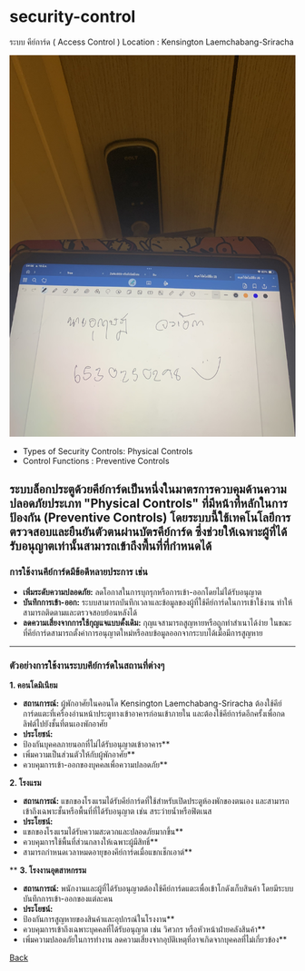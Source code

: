 # security-control

ระบบ คีย์การ์ด ( Access Control )
Location : Kensington Laemchabang-Sriracha

![scr](picture/Sec.jpg)

 - Types of Security Controls: Physical Controls
 - Control Functions : Preventive Controls

ระบบล็อกประตูด้วยคีย์การ์ดเป็นหนึ่งในมาตรการควบคุมด้านความปลอดภัยประเภท "Physical Controls" ที่มีหน้าที่หลักในการป้องกัน (Preventive Controls) โดยระบบนี้ใช้เทคโนโลยีการตรวจสอบและยืนยันตัวตนผ่านบัตรคีย์การ์ด ซึ่งช่วยให้เฉพาะผู้ที่ได้รับอนุญาตเท่านั้นสามารถเข้าถึงพื้นที่ที่กำหนดได้
---

### **การใช้งานคีย์การ์ดมีข้อดีหลายประการ เช่น**

- **เพิ่มระดับความปลอดภัย:** ลดโอกาสในการบุกรุกหรือการเข้า-ออกโดยไม่ได้รับอนุญาต
- **บันทึกการเข้า-ออก:** ระบบสามารถบันทึกเวลาและข้อมูลของผู้ที่ใช้คีย์การ์ดในการเข้าใช้งาน ทำให้สามารถติดตามและตรวจสอบย้อนหลังได้
- **ลดความเสี่ยงจากการใช้กุญแจแบบดั้งเดิม:** กุญแจสามารถสูญหายหรือถูกทำสำเนาได้ง่าย ในขณะที่คีย์การ์ดสามารถตั้งค่าการอนุญาตใหม่หรือลบข้อมูลออกจากระบบได้เมื่อมีการสูญหาย
---
### **ตัวอย่างการใช้งานระบบคีย์การ์ดในสถานที่ต่างๆ**

**1. คอนโดมิเนียม**
- **สถานการณ์:** ผู้พักอาศัยในคอนโด Kensington Laemchabang-Sriracha ต้องใช้คีย์การ์ดแตะที่เครื่องอ่านหน้าประตูทางเข้าอาคารก่อนเข้าภายใน และต้องใช้คีย์การ์ดอีกครั้งเพื่อกดลิฟต์ไปยังชั้นที่ตนเองพักอาศัย
- **ประโยชน์:**
-  ป้องกันบุคคลภายนอกที่ไม่ได้รับอนุญาตเข้าอาคาร**
-  เพิ่มความเป็นส่วนตัวให้กับผู้พักอาศัย**
-  ควบคุมการเข้า-ออกของบุคคลเพื่อความปลอดภัย**

**2. โรงแรม**
- **สถานการณ์:** แขกของโรงแรมได้รับคีย์การ์ดที่ใช้สำหรับเปิดประตูห้องพักของตนเอง และสามารถเข้าถึงเฉพาะชั้นหรือพื้นที่ที่ได้รับอนุญาต เช่น สระว่ายน้ำหรือฟิตเนส
- **ประโยชน์:**
-  แขกของโรงแรมได้รับความสะดวกและปลอดภัยมากขึ้น**
-  ควบคุมการใช้พื้นที่ส่วนกลางให้เฉพาะผู้มีสิทธิ์**
-  สามารถกำหนดเวลาหมดอายุของคีย์การ์ดเมื่อแขกเช็กเอาต์**

**
**3. โรงงานอุตสาหกรรม**
- **สถานการณ์:** พนักงานและผู้ที่ได้รับอนุญาตต้องใช้คีย์การ์ดแตะเพื่อเข้าโกดังเก็บสินค้า โดยมีระบบบันทึกการเข้า-ออกของแต่ละคน
- **ประโยชน์:**
-  ป้องกันการสูญหายของสินค้าและอุปกรณ์ในโรงงาน**
-  ควบคุมการเข้าถึงเฉพาะบุคคลที่ได้รับอนุญาต เช่น วิศวกร หรือหัวหน้าฝ่ายคลังสินค้า**
-  เพิ่มความปลอดภัยในการทำงาน ลดความเสี่ยงจากอุบัติเหตุที่อาจเกิดจากบุคคลที่ไม่เกี่ยวข้อง**


[Back](README.md)
